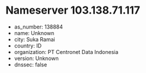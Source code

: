 # Nameserver 103.138.71.117

* as_number: 138884
* name: Unknown
* city: Suka Ramai
* country: ID
* organization: PT Centronet Data Indonesia
* version: Unknown
* dnssec: false
